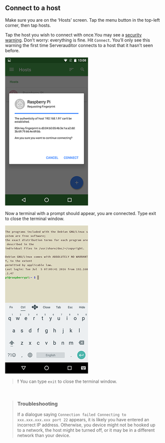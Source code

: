 ## Connect to a host
Make sure you are on the ‘Hosts’ screen. Tap the menu button in the top-left corner, then tap hosts.

Tap the host you wish to connect with once.You may see a [security warning](http://www.lysium.de/blog/index.php?/archives/186-How-to-get-ssh-server-fingerprint-information.html). Don’t worry: everything is fine. Hit `Connect`. You’ll only see this warning the first time Serverauditor connects to a host that it hasn’t seen before.

![Requesting Fingerprint](images/ssh-android-warning.png)

Now a terminal with a prompt should appear, you are connected. Type exit to close the terminal window.

![Serverauditor Terminal](images/ssh-android-window.png)

> __!__ You can type `exit` to close the terminal window.

<br>

> ### Troubleshooting
> If a dialogue saying `Connection failed Connecting to xxx.xxx.xxx.xxx port 22` appears, it is likely you have entered an incorrect IP address. Otherwise, you device might not be hooked up to a network, the host might be turned off, or it may be in a different network than your device.
